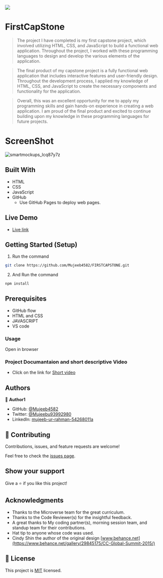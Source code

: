 ![](https://img.shields.io/badge/Microverse-blueviolet)

# FirstCapStone

> The project I have completed is my first capstone project, which involved utilizing HTML, CSS, and JavaScript to build a functional web application. Throughout the project, I worked with these programming languages to design and develop the various elements of the application.

> The final product of my capstone project is a fully functional web application that includes interactive features and user-friendly design. Throughout the development process, I applied my knowledge of HTML, CSS, and JavaScript to create the necessary components and functionality for the application.

> Overall, this was an excellent opportunity for me to apply my programming skills and gain hands-on experience in creating a web application. I am proud of the final product and excited to continue building upon my knowledge in these programming languages for future projects.</div>

# ScreenShot

![smartmockups_lcq87y7z](https://user-images.githubusercontent.com/109666020/211556337-983b0209-b67b-4e25-962a-c564c9213ae7.jpg)

## Built With

- HTML
- CSS
- JavaScript
- GitHub
  - Use GitHub Pages to deploy web pages.

## Live Demo

- [Live link](https://mujeeb4582.github.io/FirstCapStone/)

## Getting Started (Setup)

1. Run the command

```bash
git clone https://github.com/Mujeeb4582/FIRSTCAPSTONE.git
```

2. And Run the command

```bash
npm install
```

## Prerequisites

- GitHub flow
- HTML and CSS
- JAVASCRIPT
- VS code

### Usage

Open in browser

### Project Documantaion and short descriptive Video

- Click on the link for [Short video](https://www.loom.com/share/3eced874264b4ca6976675ba19df08f3)

## Authors

👤 **Author1**

- GitHub: [@Mujeeb4582](https://github.com/Mujeeb4582)
- Twitter: [@Mujeebu93992980](https://twitter.com/Mujeebu93992980)
- LinkedIn: [mujeeb-ur-rahman-54268011a](https://linkedin.com/in/mujeeb-ur-rahman-54268011a)

## 🤝 Contributing

Contributions, issues, and feature requests are welcome!

Feel free to check the [issues page](https://github.com/Mujeeb4582/FirstCapStone/issues).

## Show your support

Give a ⭐️ if you like this project!

## Acknowledgments

- Thanks to the Microverse team for the great curriculum.
- Thanks to the Code Reviewer(s) for the insightful feedback.
- A great thanks to My coding partner(s), morning session team, and standup team for their contributions.
- Hat tip to anyone whose code was used.
- Cindy Shin the author of the original design [www.behance.net](https://www.behance.net/gallery/29845175/CC-Global-Summit-2015/)

## 📝 License

This project is [MIT](https://github.com/Mujeeb4582/FirstCapStone/blob/main/LICENSE) licensed.
